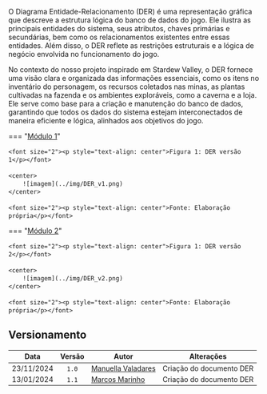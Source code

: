 


O Diagrama Entidade-Relacionamento (DER) é uma representação gráfica que descreve a estrutura lógica do banco de dados do jogo. Ele ilustra as principais entidades do sistema, seus atributos, chaves primárias e secundárias, bem como os relacionamentos existentes entre essas entidades. Além disso, o DER reflete as restrições estruturais e a lógica de negócio envolvida no funcionamento do jogo. 

No contexto do nosso projeto inspirado em Stardew Valley, o DER fornece uma visão clara e organizada das informações essenciais, como os itens no inventário do personagem, os recursos coletados nas minas, as plantas cultivadas na fazenda e os ambientes exploráveis, como a caverna e a loja. Ele serve como base para a criação e manutenção do banco de dados, garantindo que todos os dados do sistema estejam interconectados de maneira eficiente e lógica, alinhados aos objetivos do jogo.


=== "<a href="#anchor-link-modulo1" tabindex="-1">Módulo 1</a>"

    <font size="2"><p style="text-align: center">Figura 1: DER versão 1</p></font>

    <center>
        ![imagem](../img/DER_v1.png)
    </center>

    <font size="2"><p style="text-align: center">Fonte: Elaboração própria</p></font>

=== "<a href="#anchor-link-modulo2" tabindex="-1">Módulo 2</a>"

    <font size="2"><p style="text-align: center">Figura 1: DER versão 2</p></font>

    <center>
        ![imagem](../img/DER_v2.png)
    </center>

    <font size="2"><p style="text-align: center">Fonte: Elaboração própria</p></font>

## Versionamento

| Data | Versão | Autor | Alterações | 
| :--: | :----: | ----- | ---------- | 
|23/11/2024|  `1.0`   | [Manuella Valadares](https://github.com/manuvaladares)| Criação do documento DER |
|13/01/2024|  `1.1`   | [Marcos Marinho](https://github.com/devMarcosVM)| Criação do documento DER |
